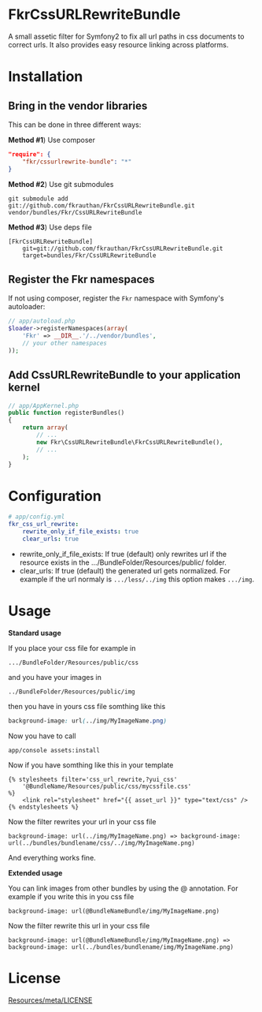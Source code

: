 FkrCssURLRewriteBundle
======================

A small assetic filter for Symfony2 to fix all url paths in css documents to correct urls. It also provides easy resource linking across platforms.


Installation
============

Bring in the vendor libraries
-----------------------------

This can be done in three different ways:

**Method #1**) Use composer

~~~~~ json
"require": {
    "fkr/cssurlrewrite-bundle": "*"
}
~~~~~

**Method #2**) Use git submodules

    git submodule add git://github.com/fkrauthan/FkrCssURLRewriteBundle.git vendor/bundles/Fkr/CssURLRewriteBundle


**Method #3**) Use deps file
	
	[FkrCssURLRewriteBundle]
	    git=git://github.com/fkrauthan/FkrCssURLRewriteBundle.git
		target=bundles/Fkr/CssURLRewriteBundle


Register the Fkr namespaces
-----------------------------------------

If not using composer, register the `Fkr` namespace with Symfony's
autoloader:

~~~~~ php
// app/autoload.php
$loader->registerNamespaces(array(
    'Fkr' => __DIR__.'/../vendor/bundles',
    // your other namespaces
));
~~~~~


Add CssURLRewriteBundle to your application kernel
----------------------------------------------

~~~~~ php
// app/AppKernel.php
public function registerBundles()
{
    return array(
        // ...
        new Fkr\CssURLRewriteBundle\FkrCssURLRewriteBundle(),
        // ...
    );
}
~~~~~

Configuration
=============

~~~~~ yml
# app/config.yml
fkr_css_url_rewrite:
    rewrite_only_if_file_exists: true
    clear_urls: true
~~~~~ 

* rewrite_only_if_file_exists: If true (default) only rewrites url if the resource exists in the .../BundleFolder/Resources/public/ folder.
* clear_urls: If true (default) the generated url gets normalized. For example if the url normaly is `.../less/../img` this option makes `.../img`.


Usage
=====

**Standard usage**

If you place your css file for example in 

	.../BundleFolder/Resources/public/css 

and you have your images in

	../BundleFolder/Resources/public/img

then you have in yours css file somthing like this

~~~~~ css
background-image: url(../img/MyImageName.png)
~~~~~

Now you have to call
 
	app/console assets:install
	
Now if you have somthing like this in your template

	{% stylesheets filter='css_url_rewrite,?yui_css' 
		'@BundleName/Resources/public/css/mycssfile.css'
	%}
		<link rel="stylesheet" href="{{ asset_url }}" type="text/css" />
	{% endstylesheets %}

Now the filter rewrites your url in your css file

	background-image: url(../img/MyImageName.png) => background-image: url(../bundles/bundlename/css/../img/MyImageName.png)
	
And everything works fine.

**Extended usage**

You can link images from other bundles by using the @ annotation. For example if you write this in you css file

	background-image: url(@BundleNameBundle/img/MyImageName.png)

Now the filter rewrite this url in your css file

	background-image: url(@BundleNameBundle/img/MyImageName.png) => background-image: url(../bundles/bundlename/img/MyImageName.png)


License
=======

[Resources/meta/LICENSE](https://github.com/fkrauthan/FkrCssURLRewriteBundle/blob/master/Resources/meta/LICENSE)
